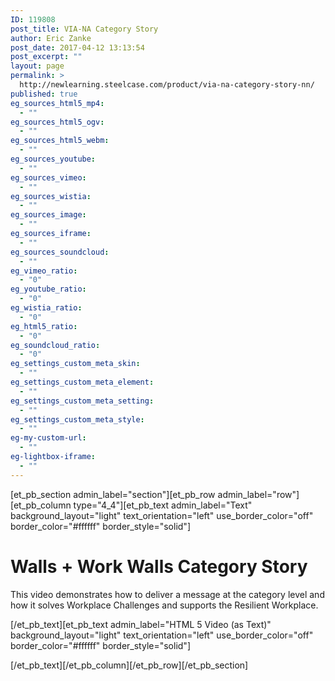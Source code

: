 ```yaml
---
ID: 119808
post_title: VIA-NA Category Story
author: Eric Zanke
post_date: 2017-04-12 13:13:54
post_excerpt: ""
layout: page
permalink: >
  http://newlearning.steelcase.com/product/via-na-category-story-nn/
published: true
eg_sources_html5_mp4:
  - ""
eg_sources_html5_ogv:
  - ""
eg_sources_html5_webm:
  - ""
eg_sources_youtube:
  - ""
eg_sources_vimeo:
  - ""
eg_sources_wistia:
  - ""
eg_sources_image:
  - ""
eg_sources_iframe:
  - ""
eg_sources_soundcloud:
  - ""
eg_vimeo_ratio:
  - "0"
eg_youtube_ratio:
  - "0"
eg_wistia_ratio:
  - "0"
eg_html5_ratio:
  - "0"
eg_soundcloud_ratio:
  - "0"
eg_settings_custom_meta_skin:
  - ""
eg_settings_custom_meta_element:
  - ""
eg_settings_custom_meta_setting:
  - ""
eg_settings_custom_meta_style:
  - ""
eg-my-custom-url:
  - ""
eg-lightbox-iframe:
  - ""
---
```

[et_pb_section admin_label="section"][et_pb_row admin_label="row"][et_pb_column type="4_4"][et_pb_text admin_label="Text" background_layout="light" text_orientation="left" use_border_color="off" border_color="#ffffff" border_style="solid"]

<h1>Walls + Work Walls Category Story</h1>
<p>This video demonstrates how to deliver a message at the category level and how it solves Workplace Challenges and supports the Resilient Workplace.</p>

[/et_pb_text][et_pb_text admin_label="HTML 5 Video (as Text)" background_layout="light" text_orientation="left" use_border_color="off" border_color="#ffffff" border_style="solid"]



[/et_pb_text][/et_pb_column][/et_pb_row][/et_pb_section]